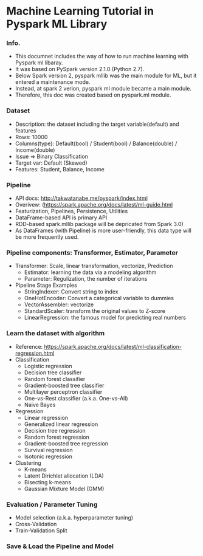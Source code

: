 # Machine Learning Tutorial in Pyspark ML Library

### Info.
  - This documnet includes the way of how to run machine learning with Pyspark ml libaray. 
  - It was based on PySpark version 2.1.0 (Python 2.7). 
  - Below Spark version 2, pyspark mllib was the main module for ML, but it entered a maintenance mode.
  - Instead, at spark 2 verion, pyspark ml module became a main module. 
  - Therefore, this doc was created based on pyspark.ml module.

### Dataset
  - Description: the dataset including the target variable(default) and features
  - Rows: 10000
  - Columns(type): Default(bool) / Student(bool) / Balance(double) / Income(double)
  - Issue => Binary Classification
  - Target var: Default (Skewed)
  - Features: Student, Balance, Income

### Pipeline
  - API docs: http://takwatanabe.me/pyspark/index.html
  - Overivew: (https://spark.apache.org/docs/latest/ml-guide.html
  - Featurization, Pipelines, Persistence, Utilities
  - DataFrame-based API is primary API 
  - RDD-based spark.mllib package will be depricated from Spark 3.0)
  - As DataFrames (with Pipeline) is more user-friendly, this data type will be more frequently used.
  
### Pipeline components: Transformer, Estimator, Parameter
  - Transformer: Scale, linear transformation, vectorize, Prediction
    - Estimator: learning the data via a modeling algorithm
    - Parameter: Regulization, the number of iterations
  - Pipeline Stage Examples
    - StringIndexer: Convert string to index
    - OneHotEncoder: Convert a categorical variable to dummies
    - VectorAssembler: vectorize
    - StandardScaler: transform the original values to Z-score
    - LinearRegression: the famous model for predicting real numbers

### Learn the dataset with algorithm
  - Reference: https://spark.apache.org/docs/latest/ml-classification-regression.html
  - Classification
    - Logistic regression
    - Decision tree classifier
    - Random forest classifier
    - Gradient-boosted tree classifier
    - Multilayer perceptron classifier
    - One-vs-Rest classifier (a.k.a. One-vs-All)
    - Naive Bayes
  - Regression
    - Linear regression
    - Generalized linear regression
    - Decision tree regression
    - Random forest regression
    - Gradient-boosted tree regression
    - Survival regression
    - Isotonic regression
  - Clustering
    - K-means
    - Latent Dirichlet allocation (LDA)
    - Bisecting k-means
    - Gaussian Mixture Model (GMM)

### Evaluation / Parameter Tuning
  - Model selection (a.k.a. hyperparameter tuning)
  - Cross-Validation
  - Train-Validation Split
  
### Save & Load the Pipeline and Model
